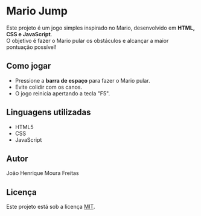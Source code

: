 # Mario Jump

Este projeto é um jogo simples inspirado no Mario, desenvolvido em **HTML, CSS e JavaScript**.  
O objetivo é fazer o Mario pular os obstáculos e alcançar a maior pontuação possível!

## Como jogar
- Pressione a **barra de espaço** para fazer o Mario pular.
- Evite colidir com os canos.
- O jogo reinicia apertando a tecla "F5".

## Linguagens utilizadas
- HTML5
- CSS
- JavaScript

## Autor
João Henrique Moura Freitas

## Licença
Este projeto está sob a licença [MIT](./LICENSE).

